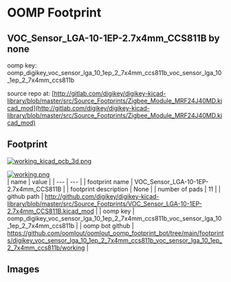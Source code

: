 # OOMP Footprint  
## VOC_Sensor_LGA-10-1EP-2.7x4mm_CCS811B  by none  
  
oomp key: oomp_digikey_voc_sensor_lga_10_1ep_2_7x4mm_ccs811b_voc_sensor_lga_10_1ep_2_7x4mm_ccs811b  
  
source repo at: [http://gitlab.com/digikey/digikey-kicad-library/blob/master/src/Source_Footprints/Zigbee_Module_MRF24J40MD.kicad_mod](http://gitlab.com/digikey/digikey-kicad-library/blob/master/src/Source_Footprints/Zigbee_Module_MRF24J40MD.kicad_mod)  
## Footprint  
  
[![working_kicad_pcb_3d.png](working_kicad_pcb_3d_600.png)](working_kicad_pcb_3d.png)  
  
[![working.png](working_600.png)](working.png)  
| name | value | 
| --- | --- | 
| footprint name | VOC_Sensor_LGA-10-1EP-2.7x4mm_CCS811B | 
| footprint description | None | 
| number of pads | 11 | 
| github path | http://github.com/digikey/digikey-kicad-library/blob/master/src/Source_Footprints/VOC_Sensor_LGA-10-1EP-2.7x4mm_CCS811B.kicad_mod | 
| oomp key | oomp_digikey_voc_sensor_lga_10_1ep_2_7x4mm_ccs811b_voc_sensor_lga_10_1ep_2_7x4mm_ccs811b | 
| oomp bot github | https://github.com/oomlout/oomlout_oomp_footprint_bot/tree/main/footprints/digikey_voc_sensor_lga_10_1ep_2_7x4mm_ccs811b_voc_sensor_lga_10_1ep_2_7x4mm_ccs811b/working | 
## Images  
